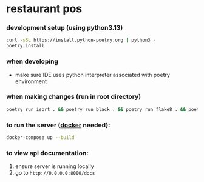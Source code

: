 # restaurant pos

### development setup (using python3.13)
```sh
curl -sSL https://install.python-poetry.org | python3 -
poetry install
```

### when developing
- make sure IDE uses python interpreter associated with poetry environment

### when making changes (run in root directory)
```sh
poetry run isort . && poetry run black . && poetry run flake8 . && poetry run mypy .
```

### to run the server ([docker](https://www.docker.com/) needed):

```sh
docker-compose up --build
```

### to view api documentation:
1. ensure server is running locally
2. go to `http://0.0.0.0:8000/docs`